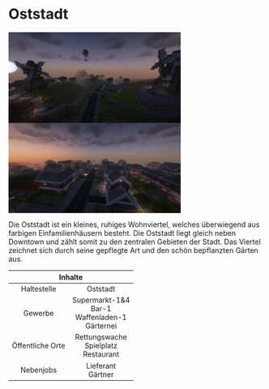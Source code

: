 # Oststadt

<img align="left" width="340" eight="340" src="../../../assets/image/gebiete/Oststadt1.png"> <img align="center" width="340" eight="340" src="../../../assets/image/gebiete/Oststadt2.png">


Die Oststadt ist ein kleines, ruhiges Wohnviertel, welches überwiegend aus farbigen Einfamilienhäusern besteht. Die Oststadt liegt gleich neben Downtown und zählt somit zu den zentralen Gebieten der Stadt. Das Viertel zeichnet sich durch seine gepflegte Art und den schön bepflanzten Gärten aus.

<table>
  <thead>
    <tr>
      <th colspan=2 align="center">Inhalte</th>
    </tr>
  </thead>
  <tbody>
    <tr>
      <td align="center">Haltestelle</td>
      <td align="center">Oststadt</td>
    </tr>
    <tr>
      <td align="center">Gewerbe</td>
      <td align="center">Supermarkt-1&4 <br> Bar-1 <br> Waffenladen-1 <br> Gärternei</td>
    </tr>
    <tr>
      <td align="center">Öffentliche Orte</td>
      <td align="center">Rettungswache <br> Spielplatz <br> Restaurant</td>
    </tr>
    <tr>
      <td align="center">Nebenjobs</td>
      <td align="center">Lieferant <br> Gärtner</td>
  </tbody>
</table>
